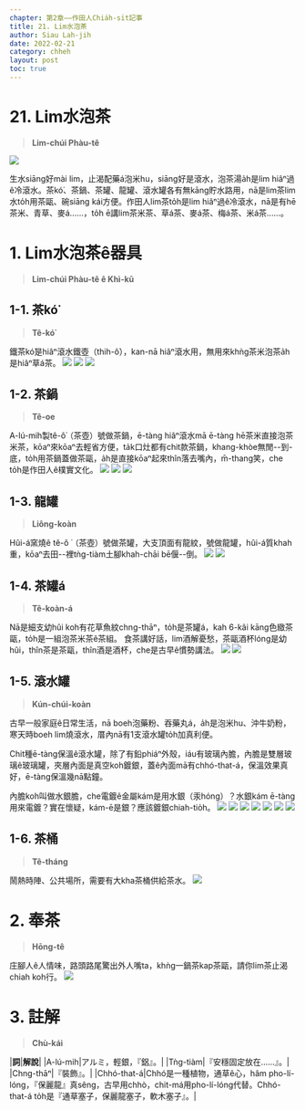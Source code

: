 ```yaml
---
chapter: 第2章——作田人Chia̍h-si̍t記事
title: 21. Lim水泡茶
author: Siau Lah-jih
date: 2022-02-21
category: chheh
layout: post
toc: true
---
```


# 21. Lim水泡茶
> **Lim-chúi Phàu-tê**

![](../too5/13/13-2-11.茶鈷忠義.jpg)

生水siāng好mài lim，止渴配藥á泡米hu，siāng好是滾水，泡茶湯a̍h是lim hiâⁿ過ê冷滾水。茶kó͘、茶鍋、茶罐、龍罐、滾水罐各有無kāng貯水路用，nā是lim茶lim水to̍h用茶甌、碗siāng kái方便。作田人lim茶to̍h是lim hiâⁿ過ê冷滾水，nā是有hē茶米、青草、麥á‥‥‥，to̍h ē講lim茶米茶、草á茶、麥á茶、梅á茶、米á茶‥‥‥。

# 1. Lim水泡茶ê器具
>**Lim-chúi Phàu-tê ê Khì-kū**
  
  
## 1-1. 茶kó͘
>**Tê-kó͘**

鐵茶kó͘是hiâⁿ滾水鐵壺（thih-ô͘），kan-nā hiâⁿ滾水用，無用來khǹg茶米泡茶a̍h是hiâⁿ草á茶。
![](../too5/13/13-2-12.茶鈷.jpg)
![](../too5/13/13-2-13.茶鈷.jpg)
![](../too5/13/13-2-13a.茶鈷.jpg)

## 1-2. 茶鍋
>**Tê-oe**

A-lú-mih製tê-ô͘（茶壺）號做茶鍋，ē-tàng hiâⁿ滾水mā ē-tàng hē茶米直接泡茶米茶，kōaⁿ來kōaⁿ去輕省方便，ta̍k口灶都有chit款茶鍋，khang-khòe無閒--到-底，to̍h用茶鍋蓋做茶甌，a̍h是直接kōaⁿ起來thîn落去嘴內，m̄-thang笑，che to̍h是作田人ê樸實文化。
![](../too5/13/13-2-14.茶鍋陳慶芳.jpg)
![](../too5/13/13-2-15.茶鍋陳慶芳.jpg)
![](../too5/13/13-2-15a.茶鍋.jpg)

## 1-3. 龍罐
>**Liông-koàn**

Hûi-á窯燒ê tê-ô ͘（茶壺）號做茶罐，大支頂面有龍紋，號做龍罐，hûi-á質khah重，kōaⁿ去田--裡tǹg-tiàm土腳khah-chāi bē偃--倒。
![](../too5/13/13-2-16.龍罐.jpg)
![](../too5/13/13-2-17.龍罐陳萬來.jpg)

## 1-4. 茶罐á
>**Tê-koàn-á**

Nā是細支幼hûi koh有花草魚紋chng-thāⁿ，to̍h是茶罐á，kah 6-kâi kāng色緻茶甌，to̍h是一組泡茶米茶ê茶組。
食茶講好話，lim酒解憂愁，茶甌酒杯lóng是幼hûi，thîn茶是茶甌，thîn酒是酒杯，che是古早ê慣勢講法。
![](../too5/13/13-2-18.茶罐仔茶甌.jpg)
![](../too5/13/13-2-19.茶罐仔茶甌.jpg)

## 1-5. 滾水罐
>**Kún-chúi-koàn**

古早一般家庭ê日常生活，nā boeh泡藥粉、吞藥丸á，a̍h是泡米hu、沖牛奶粉，寒天時boeh lim燒滾水，厝內nā有1支滾水罐to̍h加真利便。

Chit種ē-tàng保溫ê滾水罐，除了有鉛phiáⁿ外殼，iáu有玻璃內膽，內膽是雙層玻璃ê玻璃罐，夾層內面是真空koh鍍銀，蓋ê內面mā有chhó-that-á，保溫效果真好，ē-tàng保溫幾nā點鐘。

內膽koh叫做水銀膽，che電鍍ê金屬kám是用水銀（汞hóng）？水銀kám ē-tàng用來電鍍？實在懷疑，kám-ē是銀？應該鍍銀chiah-tio̍h。
![](../too5/13/13-2-20.滾水罐.jpg)
![](../too5/13/13-2-21.滾水罐.jpg)
![](../too5/13/13-2-22.滾水罐.jpg)
![](../too5/13/13-2-23.滾水罐.jpg)
![](../too5/13/13-2-24.滾水罐陳慶芳.jpg)
![](../too5/13/13-2-24a.溫罐.jpg)
![](../too5/13/13-2-24b.溫罐.jpg)

## 1-6. 茶桶
>**Tê-tháng**
  
鬧熱時陣、公共場所，需要有大kha茶桶供給茶水。
![](../too5/13/13-2-10.茶水桶.jpg)

# 2. 奉茶
>**Hōng-tê**

庄腳人ê人情味，路頭路尾驚出外人嘴ta，khǹg一鍋茶kap茶甌，請你lim茶止渴chiah koh行。
![](../too5/13/13-1-0.奉茶.jpg)


# 3. 註解
> **Chù-kái**

|**詞**|**解說**|
|A-lú-mih|アルミ，輕銀，『鋁』。|
|Tǹg-tiàm|『安穩固定放在‥‥‥』。|
|Chng-thāⁿ|『裝飾』。|
|Chhó-that-á|Chhó是一種植物，通草ê心，hâm pho-lí-lóng，『保麗龍』真sêng，古早用chhò，chit-má用pho-lí-lóng代替。Chhó-that-á to̍h是『通草塞子，保麗龍塞子，軟木塞子』。|
